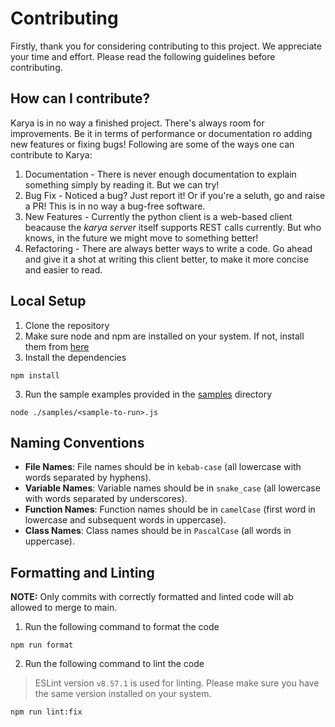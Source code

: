 # Contributing

Firstly, thank you for considering contributing to this project. We appreciate your time and effort. Please read the following guidelines before contributing.

## How can I contribute?

Karya is in no way a finished project. There's always room for improvements. Be it in terms of performance or documentation ro adding new features or fixing bugs! Following are some of the ways one can contribute to Karya:

1. Documentation - There is never enough documentation to explain something simply by reading it. But we can try!
2. Bug Fix - Noticed a bug? Just report it! Or if you're a seluth, go and raise a PR! This is in no way a bug-free software.
3. New Features - Currently the python client is a web-based client beacause the _karya server_ itself supports REST calls currently. But who knows, in the future we might move to something better!
4. Refactoring - There are always better ways to write a code. Go ahead and give it a shot at writing this client better, to make it more concise and easier to read.

## Local Setup

1. Clone the repository
2. Make sure node and npm are installed on your system. If not, install them from [here](https://nodejs.org/en/download/)
2. Install the dependencies
```shell
npm install
```
3. Run the sample examples provided in the [samples](../samples/) directory
```shell
node ./samples/<sample-to-run>.js
```

## Naming Conventions

- **File Names**: File names should be in `kebab-case` (all lowercase with words separated by hyphens).
- **Variable Names**: Variable names should be in `snake_case` (all lowercase with words separated by underscores).
- **Function Names**: Function names should be in `camelCase` (first word in lowercase and subsequent words in uppercase).
- **Class Names**: Class names should be in `PascalCase` (all words in uppercase).

## Formatting and Linting

**NOTE:** Only commits with correctly formatted and linted code will ab allowed to merge to main.

1. Run the following command to format the code

```shell
npm run format
```
2. Run the following command to lint the code

> ESLint version `v8.57.1` is used for linting. Please make sure you have the same version installed on your system.

```shell
npm run lint:fix
```